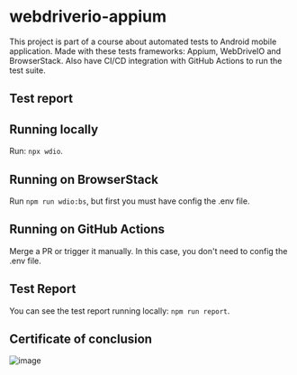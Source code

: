 # webdriverio-appium

This project is part of a course about automated tests to Android mobile application.
Made with these tests frameworks: Appium, WebDriveIO and BrowserStack.
Also have CI/CD integration with GitHub Actions to run the test suite.

## Test report

## Running locally

Run: `npx wdio`.

## Running on BrowserStack

Run `npm run wdio:bs`, but first you must have config the .env file.

## Running on GitHub Actions

Merge a PR or trigger it manually. In this case, you don't need to config the .env file.

## Test Report

You can see the test report running locally: `npm run report`.

## Certificate of conclusion

![image](https://github.com/amandastecz/webdriverio-appium/assets/26572310/bd73e9f6-2b36-482d-b8d0-bde942227365)
